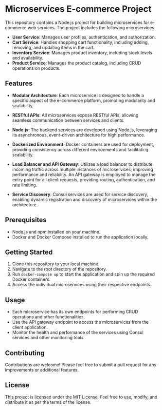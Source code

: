 # Microservices E-commerce Project

This repository contains a Node.js project for building microservices for e-commerce web services. The project includes the following microservices:

- **User Service**: Manages user profiles, authentication, and authorization.
- **Cart Service**: Handles shopping cart functionality, including adding, removing, and updating items in the cart.
- **Inventory Service**: Manages product inventory, including stock levels and availability.
- **Product Service**: Manages the product catalog, including CRUD operations on products.

## Features

- **Modular Architecture**: Each microservice is designed to handle a specific aspect of the e-commerce platform, promoting modularity and scalability.
  
- **RESTful APIs**: All microservices expose RESTful APIs, allowing seamless communication between services and clients.

- **Node.js**: The backend services are developed using Node.js, leveraging its asynchronous, event-driven architecture for high performance.

- **Dockerized Environment**: Docker containers are used for deployment, providing consistency across different environments and facilitating scalability.

- **Load Balancer and API Gateway**: Utilizes a load balancer to distribute incoming traffic across multiple instances of microservices, improving performance and reliability. An API gateway is employed to manage the entry point for all client requests, providing routing, authentication, and rate limiting.

- **Service Discovery**: Consul services are used for service discovery, enabling dynamic registration and discovery of microservices within the architecture.

## Prerequisites

- Node.js and npm installed on your machine.
- Docker and Docker Compose  installed to run the application locally.

## Getting Started

1. Clone this repository to your local machine.
2. Navigate to the root directory of the repository.
3. Run `docker-compose up` to start the application and spin up the required Docker containers.
4. Access the individual microservices using their respective endpoints.

## Usage

- Each microservice has its own endpoints for performing CRUD operations and other functionalities.
- Use the API gateway endpoint to access the microservices from the client application.
- Monitor the health and performance of the services using Consul services and other monitoring tools.

## Contributing

Contributions are welcome! Please feel free to submit a pull request for any improvements or additional features.

## License

This project is licensed under the [MIT License](LICENSE). Feel free to use, modify, and distribute it as per the terms of the license.
